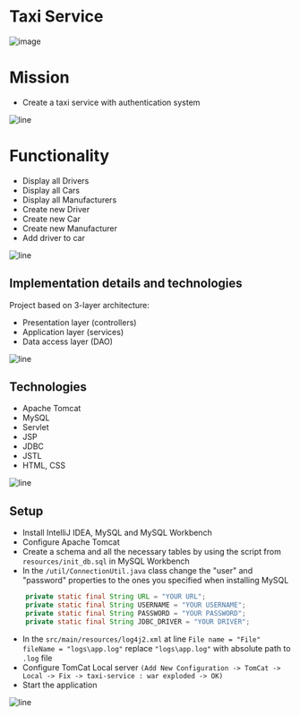 # Taxi Service
![image](src/main/resources/images/taxi.jpg)

# Mission
* Create a taxi service with authentication system

![line](src/main/resources/images/rainbow.png)
# Functionality
* Display all Drivers
* Display all Cars
* Display all Manufacturers
* Create new Driver
* Create new Car
* Create new Manufacturer
* Add driver to car

![line](src/main/resources/images/rainbow.png)
## Implementation details and technologies
Project based on 3-layer architecture:
* Presentation layer (controllers)
* Application layer (services)
* Data access layer (DAO)

![line](src/main/resources/images/rainbow.png)
## Technologies 
* Apache Tomcat
* MySQL
* Servlet
* JSP
* JDBC
* JSTL
* HTML, CSS

![line](src/main/resources/images/rainbow.png)
## Setup
* Install IntelliJ IDEA, MySQL and MySQL Workbench
* Configure Apache Tomcat
* Create a schema and all the necessary tables by using the script from `resources/init_db.sql` in MySQL Workbench
* In the `/util/ConnectionUtil.java` class change the "user" and "password" properties to the ones you specified when installing MySQL
```java
    private static final String URL = "YOUR URL";
    private static final String USERNAME = "YOUR USERNAME";
    private static final String PASSWORD = "YOUR PASSWORD";
    private static final String JDBC_DRIVER = "YOUR DRIVER";
```
* In the `src/main/resources/log4j2.xml` at line `File name = "File" fileName = "logs\app.log"` replace `"logs\app.log"` with absolute path to `.log` file
* Configure TomCat Local server `(Add New Configuration -> TomCat -> Local -> Fix -> taxi-service : war exploded -> OK)`
* Start the application

![line](src/main/resources/images/rainbow.png)